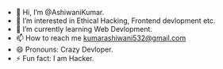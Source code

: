 - 👋 Hi, I’m @AshiwaniKumar.
- 👀 I’m interested in Ethical Hacking, Frontend devlopment etc.
- 🌱 I’m currently learning Web Devlopment.
- 📫 How to reach me kumarashiwani532@gmail.com
- 😄 Pronouns: Crazy Devloper.
- ⚡ Fun fact: I am Hacker.

<!---
AshiwaniKumar-hacker/AshiwaniKumar-hacker is a ✨ special ✨ repository because its `README.md` (this file) appears on your GitHub profile.
You can click the Preview link to take a look at your changes.
--->
